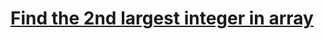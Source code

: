 # [Find the 2nd largest integer in array](https://www.codewars.com/kata/find-the-2nd-largest-integer-in-array/)
